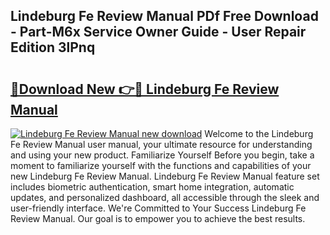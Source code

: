 ## Lindeburg Fe Review Manual PDf Free Download - Part-M6x Service Owner Guide - User Repair Edition 3lPnq

# <h2><a href="http://bc21582.oget.top/?id=Lindeburg+Fe+Review+Manual">🔗Download New 👉🔴 Lindeburg Fe Review Manual</a></h2>

[![Lindeburg Fe Review Manual new download](https://i.imgur.com/5g1atiW.png)](http://bc21582.oget.top/?id=Lindeburg+Fe+Review+Manual)
Welcome to the Lindeburg Fe Review Manual user manual, your ultimate resource for understanding and using your new product. Familiarize Yourself Before you begin, take a moment to familiarize yourself with the functions and capabilities of your new Lindeburg Fe Review Manual. Lindeburg Fe Review Manual feature set includes biometric authentication, smart home integration, automatic updates, and personalized dashboard, all accessible through the sleek and user-friendly interface. We're Committed to Your Success Lindeburg Fe Review Manual. Our goal is to empower you to achieve the best results.
